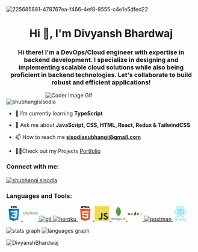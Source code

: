 ![225685881-478767ea-f466-4ef8-8555-c4e1e5dfed22](https://user-images.githubusercontent.com/112805297/225855565-91bedeed-ad24-485c-b2ba-b77d632c7051.png)


<h1 align="center">Hi 👋, I'm Divyansh Bhardwaj</h1>
<h3 align="center">Hi there! I'm a DevOps/Cloud engineer with expertise in backend development. I specialize in designing and implementing scalable cloud solutions while also being proficient in backend technologies. Let's collaborate to build robust and efficient applications! </h3>
<img align="right" alt="Coder Image Gif" width="400" src="https://camo.githubusercontent.com/5a249fff657eb22fb372ea50a8553b59551fd78ea5df602fc08e3ec1e8e95bb2/68747470733a2f2f63646e2e6472696262626c652e636f6d2f75736572732f313935313138322f73637265656e73686f74732f343536303832332f383030783630302e676966">


<p align="left"> <img src="https://komarev.com/ghpvc/?username=shubhangisisodia&label=Profile%20views&color=0e75b6&style=flat" alt="shubhangisisodia" /> </p>

- 🌱 I’m currently learning **TypeScript**

- 💬 Ask me about **JavaScript, CSS, HTML, React, Redux & TailwindCSS**

- 📫 How to reach me **sisodiasubhangi@gmail.com**

<!-- - 📄 Know about my experiences [My Resume](https://drive.google.com/file/d/1tCFTtxJsuxLH3znJu92MzaUq_308FAdk/view?usp=share_link) -->
- 👨‍💻Check out my Projects [Portfolio](https://shubhangisisodia.github.io/)

<h3 align="left">Connect with me:</h3>
<p align="left">
<a href="https://www.linkedin.com/in/shubhangi-sisodia/" target="blank"><img align="center" src="https://raw.githubusercontent.com/rahuldkjain/github-profile-readme-generator/master/src/images/icons/Social/linked-in-alt.svg" alt="shubhangi sisodia" height="30" width="40" /></a>
</p>

<h3 align="left">Languages and Tools:</h3>
<p align="left"> <a href="https://www.w3schools.com/css/" target="_blank" rel="noreferrer"> <img src="https://raw.githubusercontent.com/devicons/devicon/master/icons/css3/css3-original-wordmark.svg" alt="css3" width="40" height="40"/> </a> <a href="https://expressjs.com" target="_blank" rel="noreferrer"> <img src="https://raw.githubusercontent.com/devicons/devicon/master/icons/express/express-original-wordmark.svg" alt="express" width="40" height="40"/> </a> <a href="https://git-scm.com/" target="_blank" rel="noreferrer"> <img src="https://www.vectorlogo.zone/logos/git-scm/git-scm-icon.svg" alt="git" width="40" height="40"/> </a> <a href="https://heroku.com" target="_blank" rel="noreferrer"> <img src="https://www.vectorlogo.zone/logos/heroku/heroku-icon.svg" alt="heroku" width="40" height="40"/> </a> <a href="https://www.w3.org/html/" target="_blank" rel="noreferrer"> <img src="https://raw.githubusercontent.com/devicons/devicon/master/icons/html5/html5-original-wordmark.svg" alt="html5" width="40" height="40"/> </a> <a href="https://developer.mozilla.org/en-US/docs/Web/JavaScript" target="_blank" rel="noreferrer"> <img src="https://raw.githubusercontent.com/devicons/devicon/master/icons/javascript/javascript-original.svg" alt="javascript" width="40" height="40"/> </a> <a href="https://www.mongodb.com/" target="_blank" rel="noreferrer"> <img src="https://raw.githubusercontent.com/devicons/devicon/master/icons/mongodb/mongodb-original-wordmark.svg" alt="mongodb" width="40" height="40"/> </a> <a href="https://nodejs.org" target="_blank" rel="noreferrer"> <img src="https://raw.githubusercontent.com/devicons/devicon/master/icons/nodejs/nodejs-original-wordmark.svg" alt="nodejs" width="40" height="40"/> </a> <a href="https://postman.com" target="_blank" rel="noreferrer"> <img src="https://www.vectorlogo.zone/logos/getpostman/getpostman-icon.svg" alt="postman" width="40" height="40"/> </a> <a href="https://reactjs.org/" target="_blank" rel="noreferrer"> <img src="https://raw.githubusercontent.com/devicons/devicon/master/icons/react/react-original-wordmark.svg" alt="react" width="40" height="40"/> </a> </p>


<div align="left">
  <img src="https://github-readme-stats.vercel.app/api?hide_title=false&hide_rank=false&show_icons=true&include_all_commits=true&count_private=true&disable_animations=false&theme=default&locale=en&hide_border=false&username=Dbhardwaj99" height="150" alt="stats graph"  />
  <img src="https://github-readme-stats.vercel.app/api/top-langs?locale=en&hide_title=false&layout=compact&card_width=320&langs_count=5&theme=default&hide_border=false&username=Dbhardwaj99" height="150" alt="languages graph"  />
</div>

<p><img align="center" src="https://github-readme-streak-stats.herokuapp.com/?user=Dbhardwaj99&" alt="DivyanshBhardwaj" /></p>
